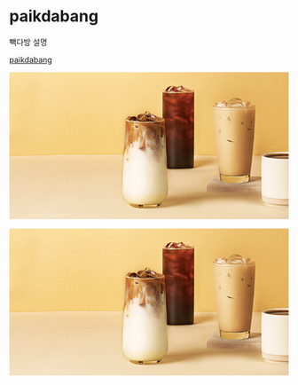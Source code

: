 # paikdabang
빽다방 설명

[paikdabang](https://jurin2.github.io/paikdabang)

![빽다방이미지](https://github.com/jurin2/paikdabang/blob/ac28f83ba25f9c69acc90ec5130184448b063ecc/images/mmain_sec2.jpg)

[![빽다방이미지](https://github.com/jurin2/paikdabang/blob/ac28f83ba25f9c69acc90ec5130184448b063ecc/images/mmain_sec2.jpg)](https://jurin2.github.io/paikdabang)
